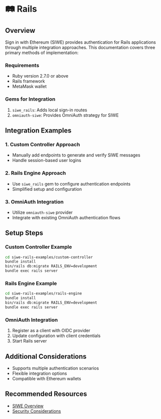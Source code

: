# 🛤️ Rails

## Overview

Sign in with Ethereum (SIWE) provides authentication for Rails applications through multiple integration approaches. This documentation covers three primary methods of implementation:

### Requirements

-   Ruby version 2.7.0 or above
-   Rails framework
-   MetaMask wallet

### Gems for Integration

1. `siwe_rails`: Adds local sign-in routes
2. `omniauth-siwe`: Provides OmniAuth strategy for SIWE

## Integration Examples

### 1. Custom Controller Approach

-   Manually add endpoints to generate and verify SIWE messages
-   Handle session-based user logins

### 2. Rails Engine Approach

-   Use `siwe_rails` gem to configure authentication endpoints
-   Simplified setup and configuration

### 3. OmniAuth Integration

-   Utilize `omniauth-siwe` provider
-   Integrate with existing OmniAuth authentication flows

## Setup Steps

### Custom Controller Example

```bash
cd siwe-rails-examples/custom-controller
bundle install
bin/rails db:migrate RAILS_ENV=development
bundle exec rails server
```

### Rails Engine Example

```bash
cd siwe-rails-examples/rails-engine
bundle install
bin/rails db:migrate RAILS_ENV=development
bundle exec rails server
```

### OmniAuth Integration

1. Register as a client with OIDC provider
2. Update configuration with client credentials
3. Start Rails server

## Additional Considerations

-   Supports multiple authentication scenarios
-   Flexible integration options
-   Compatible with Ethereum wallets

## Recommended Resources

-   [SIWE Overview](/general-information/overview)
-   [Security Considerations](/security-considerations)
